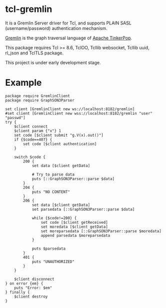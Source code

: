 tcl-gremlin
=====

It is a Gremlin Server driver for Tcl, and supports PLAIN 
SASL (username/password) authentication mechanism.

[Gremlin](https://tinkerpop.apache.org/gremlin.html) is the graph traversal 
language of [Apache TinkerPop](https://tinkerpop.apache.org/).

This package requires Tcl >= 8.6, TclOO, Tcllib websocket, Tcllib uuid,
rl_json and TclTLS package.

This project is under early development stage.


Example
=====

    package require GremlinClient
    package require GraphSON3Parser

    set client [GremlinClient new ws://localhost:8182/gremlin]
    #set client [GremlinClient new wss://localhost:8182/gremlin "user" "passwd"]
    try {
        $client connect
        $client param {"x"} 1
        set code [$client submit "g.V(x).out()"]
        if {$code==407} {
            set code [$client authentication]
        }

        switch $code {
            200 {
                set data [$client getData]

                # Try to parse data
                puts [::GraphSON3Parser::parse $data]
            } 
            204 {
                puts "NO CONTENT"
            }
            206 {
                set data [$client getData]
                set parsedata [::GraphSON3Parser::parse $data]

                while {$code!=200} {
                    set code [$client getReceived]
                    set moredata [$client getData]
                    set moreparsedata [::GraphSON3Parser::parse $moredata]
                    append parsedata $moreparsedata
                }

                puts $parsedata
            }
            401 {
                puts "UNAUTHORIZED"
            }
        }

        $client disconnect
    } on error {em} {
        puts "Error: $em"
    } finally {
        $client destroy
    }

